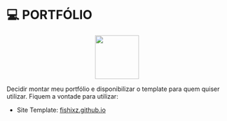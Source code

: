 # 💻 PORTFÓLIO

<p align="center"><img width="100" src="https://i.pinimg.com/originals/cf/6a/38/cf6a3872dd21637a42594ca709769705.gif"></p>

Decidir montar meu portfólio e disponibilizar o template para quem quiser utilizar. Fiquem a vontade para utilizar:
 - Site Template: [fishixz.github.io](https://fishixz.github.io/Portfolio-Bio/)
